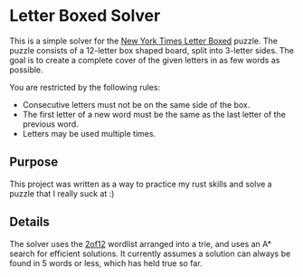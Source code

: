 # Letter Boxed Solver

This is a simple solver for the [New York Times Letter Boxed](https://www.nytimes.com/puzzles/letter-boxed) puzzle. The puzzle consists of a 12-letter box shaped board, split into 3-letter sides. The goal is to create a complete cover of the given letters in as few words as possible.

You are restricted by the following rules:

- Consecutive letters must not be on the same side of the box.
- The first letter of a new word must be the same as the last letter of the previous word.
- Letters may be used multiple times.

## Purpose

This project was written as a way to practice my rust skills and solve a puzzle that I really suck at :)

## Details

The solver uses the [2of12](http://wordlist.aspell.net/12dicts-readme/) wordlist arranged into a trie, and uses an A* search for efficient solutions. It currently assumes a solution can always be found in 5 words or less, which has held true so far.
